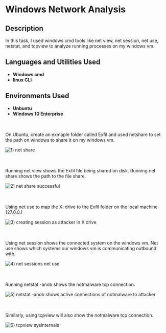 # Windows Network Analysis

<h2>Description</h2>
In this task, I used windows cmd tools like net view, net session, net use, netstat, and tcpview to analyze running processes on my windows vm.    


<h2>Languages and Utilities Used</h2>

- <b>Windows cmd</b>
- <b>linux CLI</b>


<h2>Environments Used </h2>

- <b>Unbuntu</b>
- <b>Windows 10 Enterprise</b> 

<br />
<br />
On Ubuntu, create an exmaple folder called Exfil and used netshare to set the path on windows to share it on my windows vm. 

![1) net share](https://github.com/user-attachments/assets/5626124d-97f2-4f38-b4ac-1ff88172e05f)

<br />
<br />
Running net view shows the Exfil file being shared on disk. Running net share shows the path to the file share. 

![2) net share successful](https://github.com/user-attachments/assets/c4de2121-3743-4d60-92cd-4495a6619473)

<br />
<br />  
Using net use to map the X: drive to the Exfil folder on the local machine 127.0.0.1

![3) creating session as attacker in X drive](https://github.com/user-attachments/assets/fee92feb-08ee-4f32-8d98-684126b59a26)

<br />
<br />
Using net session shows the connected system on the windows vm. Net use shows which systems our windows vm is communicating outbound with. 

![4) net sessions net use ](https://github.com/user-attachments/assets/51394995-beaa-4bd2-9642-eab3d00dfa1a)

<br />
<br />
Running netstat -anob shows the notmalware tcp connection.

![5) netstat -anob shows active connections of notmalware to attacker](https://github.com/user-attachments/assets/ef34a4d4-2907-4fba-9894-ce48bc885046)

<br />
<br />
Similarly, using tcpview will also show the notmalware tcp connection. 

![6) tcpview sysinternals](https://github.com/user-attachments/assets/e7ca885f-a921-46a9-8295-caeed9b214d6)

<br />
<br />
